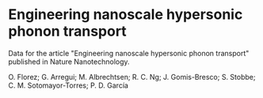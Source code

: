 # Engineering nanoscale hypersonic phonon transport
Data for the article "Engineering nanoscale hypersonic phonon transport" published in Nature Nanotechnology.

O. Florez; G. Arregui; M. Albrechtsen; R. C. Ng; J. Gomis-Bresco; S. Stobbe; C. M. Sotomayor-Torres; P. D. García
